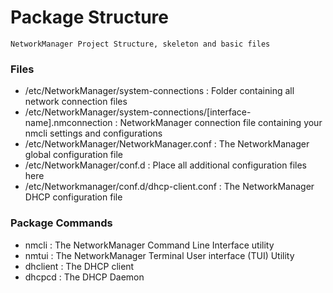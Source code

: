 # Package Structure

```
NetworkManager Project Structure, skeleton and basic files
```

### Files
- /etc/NetworkManager/system-connections : Folder containing all network connection files
- /etc/NetworkManager/system-connections/[interface-name].nmconnection : NetworkManager connection file containing your nmcli settings and configurations
- /etc/NetworkManager/NetworkManager.conf : The NetworkManager global configuration file
- /etc/NetworkManager/conf.d              : Place all additional configuration files here
- /etc/Networkmanager/conf.d/dhcp-client.conf : The NetworkManager DHCP configuration file

### Package Commands
+ nmcli : The NetworkManager Command Line Interface utility
+ nmtui : The NetworkManager Terminal User interface (TUI) Utility
+ dhclient : The DHCP client
+ dhcpcd : The DHCP Daemon
